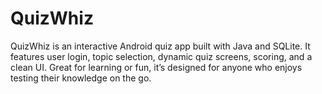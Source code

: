 # QuizWhiz
QuizWhiz is an interactive Android quiz app built with Java and SQLite. It features user login, topic selection, dynamic quiz screens, scoring, and a clean UI. Great for learning or fun, it’s designed for anyone who enjoys testing their knowledge on the go.
